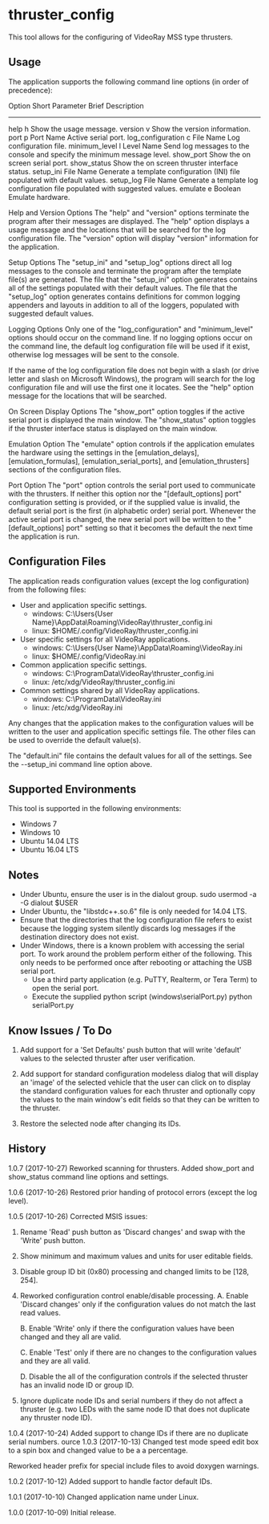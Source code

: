 thruster_config
===============
This tool allows for the configuring of VideoRay MSS type thrusters.


Usage
-----
The application supports the following command line options (in order of
precedence):

Option            Short  Parameter   Brief Description
----------------  -----  ----------  ------------------------------------------
help                h                Show the usage message.
version             v                Show the version information.
port                p    Port Name   Active serial port.
log_configuration   c    File Name   Log configuration file.
minimum_level       l    Level Name  Send log messages to the console and
                                     specify the minimum message level.
show_port                            Show the on screen serial port.
show_status                          Show the on screen thruster interface
                                     status.
setup_ini                File Name   Generate a template configuration (INI)
                                     file populated with default values.
setup_log                File Name   Generate a template log configuration file
                                     populated with suggested values.
emulate             e    Boolean     Emulate hardware.

Help and Version Options
The "help" and "version" options terminate the program after their messages
are displayed. The "help" option displays a usage message and the locations
that will be searched for the log configuration file. The "version" option
will display "version" information for the application.

Setup Options
The "setup_ini" and "setup_log" options direct all log messages to the console
and terminate the program after the template file(s) are generated. The file
that the "setup_ini" option generates contains all of the settings populated
with their default values. The file that the "setup_log" option generates
contains definitions for common logging appenders and layouts in addition to
all of the loggers, populated with suggested default values.

Logging Options
Only one of the "log_configuration" and "minimum_level" options should occur
on the command line. If no logging options occur on the command line, the
default log configuration file will be used if it exist, otherwise log messages
will be sent to the console.

If the name of the log configuration file does not begin with a slash (or
drive letter and slash on Microsoft Windows), the program will search for the
log configuration file and will use the first one it locates. See the "help"
option message for the locations that will be searched.

On Screen Display Options 
The "show_port" option toggles if the active serial port is displayed the
main window. The "show_status" option toggles if the thruster interface status
is displayed on the main window.

Emulation Option
The "emulate" option controls if the application emulates the hardware using
the settings in the [emulation_delays], [emulation_formulas],
[emulation_serial_ports], and [emulation_thrusters] sections of the
configuration files.

Port Option
The "port" option controls the serial port used to communicate with the
thrusters. If neither this option nor the "[default_options] port"
configuration setting is provided, or if the supplied value is invalid,
the default serial port is the first (in alphabetic order) serial port.
Whenever the active serial port is changed, the new serial port will be written
to the "[default_options] port" setting so that it becomes the default the next
time the application is run.


Configuration Files
-------------------
The application reads configuration values (except the log configuration)
from the following files:
- User and application specific settings.
  - windows: C:\Users\{User Name}\AppData\Roaming\VideoRay\thruster_config.ini
  - linux: $HOME/.config/VideoRay/thruster_config.ini
- User specific settings for all VideoRay applications.
  - windows: C:\Users\{User Name}\AppData\Roaming\VideoRay.ini
  - linux: $HOME/.config/VideoRay.ini
- Common application specific settings.
  - windows: C:\ProgramData\VideoRay\thruster_config.ini
  - linux: /etc/xdg/VideoRay/thruster_config.ini
- Common settings shared by all VideoRay applications.
  - windows: C:\ProgramData\VideoRay.ini
  - linux: /etc/xdg/VideoRay.ini

Any changes that the application makes to the configuration values will be
written to the user and application specific settings file. The other files
can be used to override the default value(s).

The "default.ini" file contains the default values for all of the settings.
See the --setup_ini command line option above.


Supported Environments
----------------------
This tool is supported in the following environments:
- Windows 7
- Windows 10
- Ubuntu 14.04 LTS
- Ubuntu 16.04 LTS


Notes
-----
- Under Ubuntu, ensure the user is in the dialout group.
    sudo usermod -a -G dialout $USER
- Under Ubuntu, the "libstdc++.so.6" file is only needed for 14.04 LTS.
- Ensure that the directories that the log configuration file refers to
  exist because the logging system silently discards log messages if the
  destination directory does not exist.
- Under Windows, there is a known problem with accessing the serial port.
  To work around the problem perform either of the following. This only
  needs to be performed once after rebooting or attaching the USB serial
  port.
  - Use a third party application (e.g. PuTTY, Realterm, or Tera Term)
    to open the serial port. 
  - Execute the supplied python script (windows\serialPort.py)
      python serialPort.py


Know Issues / To Do
-------------------
1.  Add support for a 'Set Defaults' push button that will write
    'default' values to the selected thruster after user verification.

2.  Add support for standard configuration modeless dialog that will
    display an 'image' of the selected vehicle that the user can click
    on to display the standard configuration values for each thruster
    and optionally copy the values to the main window's edit fields
    so that they can be written to the thruster.

3.  Restore the selected node after changing its IDs.


History
-------
1.0.7 (2017-10-27)
Reworked scanning for thrusters.
Added show_port and show_status command line options and settings.

1.0.6 (2017-10-26)
Restored prior handing of protocol errors (except the log level).

1.0.5 (2017-10-26)
Corrected MSIS issues:
1.  Rename 'Read' push button as 'Discard changes' and swap with the
    'Write' push button.

2.  Show minimum and maximum values and units for user editable fields.

3.  Disable group ID bit (0x80) processing and changed limits to be
    [128, 254].

4.  Reworked configuration control enable/disable processing.
    A.  Enable 'Discard changes' only if the configuration values do
        not match the last read values.

    B.  Enable 'Write' only if there the configuration values have been
        changed and they all are valid.

    C.  Enable 'Test' only if there are no changes to the configuration
        values and they are all valid.

    D.  Disable the all of the configuration controls if the selected
        thruster has an invalid node ID or group ID.

5.  Ignore duplicate node IDs and serial numbers if they do not affect
    a thruster (e.g. two LEDs with the same node ID that does not
    duplicate any thruster node ID).

1.0.4 (2017-10-24)
Added support to change IDs if there are no duplicate serial numbers.
ource
1.0.3 (2017-10-13)
Changed test mode speed edit box to a spin box and changed value to be a a
percentage.

Reworked header prefix for special include files to avoid doxygen warnings.

1.0.2 (2017-10-12)
Added support to handle factor default IDs.

1.0.1 (2017-10-10)
Changed application name under Linux.

1.0.0 (2017-10-09)
Initial release.

